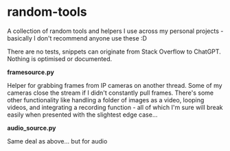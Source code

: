 # random-tools
A collection of random tools and helpers I use across my personal projects - basically I don't recommend anyone use these :D

There are no tests, snippets can originate from Stack Overflow to ChatGPT.
Nothing is optimised or documented.

**framesource.py**

Helper for grabbing frames from IP cameras on another thread. Some of my cameras close the stream if I didn't constantly pull frames.
There's some other functionality like handling a folder of images as a video, looping videos, and integrating a recording function - all of which I'm sure will break easily when presented with the slightest edge case...


**audio_source.py**

Same deal as above... but for audio
